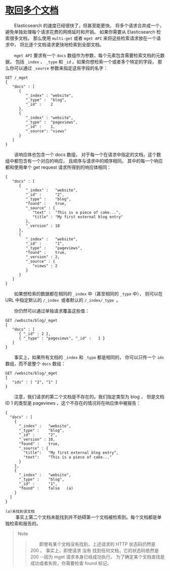 # [取回多个文档](12_retrieving_multiple_documents.md)  
&emsp;&emsp;Elasticsearch 的速度已经很快了，但甚至能更快。 将多个请求合并成一个，
避免单独处理每个请求花费的网络延时和开销。
 如果你需要从 Elasticsearch 检索很多文档，
 那么使用 `multi-get` 或者 `mget API` 来将这些检索请求放在一个请求中，
 将比逐个文档请求更快地检索到全部文档。

&emsp;&emsp;`mget API` 要求有一个 `docs` 数组作为参数，每个元素包含需要检索文档的元数据， 
包括 `_index` 、 `_type` 和 `_id` 。如果你想检索一个或者多个特定的字段，
那么你可以通过 `_source` 参数来指定这些字段的名字：
```$xslt
GET /_mget
{
   "docs" : [
      {
         "_index" : "website",
         "_type" :  "blog",
         "_id" :    2
      },
      {
         "_index" : "website",
         "_type" :  "pageviews",
         "_id" :    1,
         "_source": "views"
      }
   ]
}
```
&emsp;&emsp;该响应体也包含一个 docs 数组， 
对于每一个在请求中指定的文档，这个数组中都包含有一个对应的响应，
且顺序与请求中的顺序相同。 其中的每一个响应都和使用单个 get request 请求所得到的响应体相同：
```$xslt
{
   "docs" : [
      {
         "_index" :   "website",
         "_id" :      "2",
         "_type" :    "blog",
         "found" :    true,
         "_source" : {
            "text" :  "This is a piece of cake...",
            "title" : "My first external blog entry"
         },
         "_version" : 10
      },
      {
         "_index" :   "website",
         "_id" :      "1",
         "_type" :    "pageviews",
         "found" :    true,
         "_version" : 2,
         "_source" : {
            "views" : 2
         }
      }
   ]
}
```
&emsp;&emsp;如果想检索的数据都在相同的 `_index` 中（甚至相同的 `_type` 中），
则可以在 URL 中指定默认的 `/_index `或者默认的 `/_index/_type `。

&emsp;&emsp;你仍然可以通过单独请求覆盖这些值：
```$xslt
GET /website/blog/_mget
{
   "docs" : [
      { "_id" : 2 },
      { "_type" : "pageviews", "_id" :   1 }
   ]
}
```
&emsp;&emsp;事实上，如果所有文档的 `_index` 和 `_type` 都是相同的，
你可以只传一个 `ids` 数组，而不是整个 `docs` 数组：
```$xslt
GET /website/blog/_mget
{
   "ids" : [ "2", "1" ]
}
```
&emsp;&emsp;注意，我们请求的第二个文档是不存在的。我们指定类型为 blog ，
但是文档 ID 1 的类型是 pageviews ，这个不存在的情况将在响应体中被报告：
```$xslt
{
  "docs" : [
    {
      "_index" :   "website",
      "_type" :    "blog",
      "_id" :      "2",
      "_version" : 10,
      "found" :    true,
      "_source" : {
        "title":   "My first external blog entry",
        "text":    "This is a piece of cake..."
      }
    },
    {
      "_index" :   "website",
      "_type" :    "blog",
      "_id" :      "1",
      "found" :    false   (a)
    }
  ]
}
```
`(a)未找到该文档`    
&emsp;&emsp; 事实上第二个文档未能找到并不妨碍第一个文档被检索到。每个文档都是单独检索和报告的。  
> Note
>> &emsp;&emsp;即使有某个文档没有找到，上述请求的 HTTP 状态码仍然是 200 。
事实上，即使请求 没有 找到任何文档，它的状态码依然是 200 --因为 mget 请求本身已经成功执行。 
为了确定某个文档查找是成功或者失败，你需要检查 found 标记。


